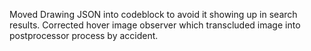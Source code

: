 Moved Drawing JSON into codeblock to avoid it showing up in search results.
Corrected hover image observer which transcluded image into postprocessor process by accident.